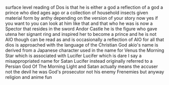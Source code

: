 surface level reading of Dos is that he is either a god a reflection of a god a
prince who died ages ago or a collection of household insects given material
form by anthy depending on the version of your story now yes if you want to you
can look at him like that and that who he was is now a Spector that resides in
the sword Andor Castle he is the figure who gave utena her signant ring and
inspired her to become a prince and he is not AIO though can be read as and is
occasionally a reflection of AIO for all that dios is approached with the
language of the Christian God akio's name is derived from a Japanese character
used in the name for Venus the Morning Star which is associated with Lucifer
Lucifer which is dare I say a misappropriated name for Satan Lucifer instead
originally referred to a Persian God Of The Morning Light and Satan actually
means the accuser not the devil he was God's prosecutor not his enemy Frenemies
but anyway religion and anime fun